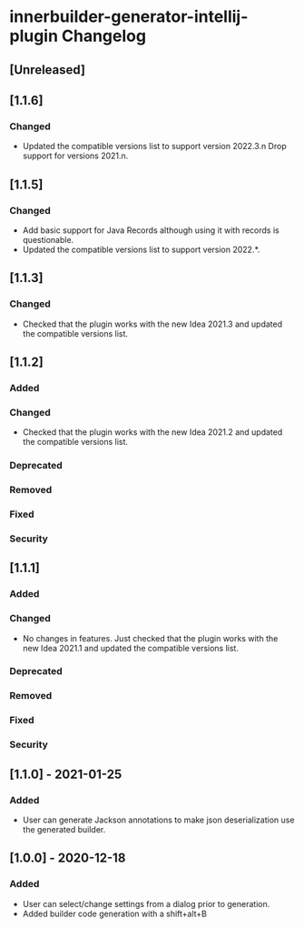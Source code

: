 <!-- Keep a Changelog guide -> https://keepachangelog.com -->

# innerbuilder-generator-intellij-plugin Changelog

## [Unreleased]
## [1.1.6]

### Changed
- Updated the compatible versions list to support version 2022.3.n Drop support for versions 2021.n.

## [1.1.5]

### Changed

- Add basic support for Java Records although using it with records is questionable.
- Updated the compatible versions list to support version 2022.*.

## [1.1.3]

### Changed

- Checked that the plugin works with the new Idea 2021.3 and updated the compatible versions list.

## [1.1.2]
### Added

### Changed

- Checked that the plugin works with the new Idea 2021.2 and updated the compatible versions list.

### Deprecated

### Removed

### Fixed

### Security
## [1.1.1]
### Added

### Changed
- No changes in features. Just checked that the plugin works with the new Idea 2021.1 and updated the compatible versions list.

### Deprecated

### Removed

### Fixed

### Security

## [1.1.0] - 2021-01-25

### Added
- User can generate Jackson annotations to make json deserialization use the generated builder.

## [1.0.0] - 2020-12-18

### Added
- User can select/change settings from a dialog prior to generation.   
- Added builder code generation with a shift+alt+B  

